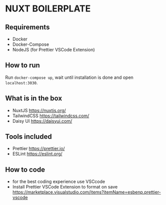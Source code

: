 # NUXT BOILERPLATE

## Requirements

- Docker
- Docker-Compose
- NodeJS (for Prettier VSCode Extension)

## How to run

Run `docker-compose up`, wait until installation is done and open `localhost:3030`.

## What is in the box

- NuxtJS https://nuxtjs.org/
- TailwindCSS https://tailwindcss.com/
- Daisy UI https://daisyui.com/

## Tools included

- Prettier https://prettier.io/
- ESLint https://eslint.org/

## How to code

- for the best coding experience use VSCcode
- Install Prettier VSCode Extension to format on save https://marketplace.visualstudio.com/items?itemName=esbenp.prettier-vscode
